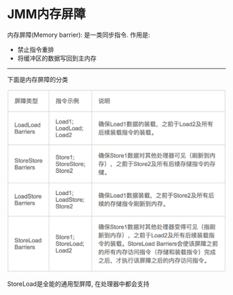 # JMM内存屏障

内存屏障(Memory barrier): 是一类同步指令. 作用是:

*   禁止指令重排
*   将缓冲区的数据写回到主内存



---



下面是内存屏障的分类

<img src="%E5%86%85%E5%AD%98%E5%B1%8F%E9%9A%9C.assets/16589fc79fe1f5d5" alt="内存屏障指令" style="zoom: 60%;" />

StoreLoad是全能的通用型屏障, 在处理器中都会支持

